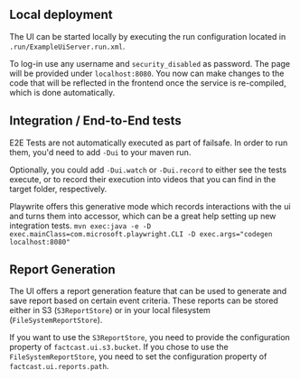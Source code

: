 ## Local deployment

The UI can be started locally by executing the run configuration located in `.run/ExampleUiServer.run.xml`.

To log-in use any username and `security_disabled` as password. The page will be provided under `localhost:8080`.
You now can make changes to the code that will be reflected in the frontend once the service is re-compiled, which
is done automatically.

## Integration / End-to-End tests

E2E Tests are not automatically executed as part of failsafe. In order to run them, you'd need to add
`-Dui` to your maven run.

Optionally, you could add `-Dui.watch` or `-Dui.record` to either see the tests execute, or to record their execution
into videos that you can find in the target folder, respectively.

Playwrite offers this generative mode which records interactions with the ui and turns them into accessor, which can be
a great help setting up new integration tests.
`mvn exec:java -e -D exec.mainClass=com.microsoft.playwright.CLI -D exec.args="codegen localhost:8080"`                                  

## Report Generation

The UI offers a report generation feature that can be used to generate and save report based on certain event criteria.
These reports can be stored either in S3 (`S3ReportStore`) or in your local filesystem (`FileSystemReportStore`).

If you want to use the `S3ReportStore`, you need to provide the configuration property of `factcast.ui.s3.bucket`.
If you chose to use the `FileSystemReportStore`, you need to set the configuration property of `factcast.ui.reports.path`.